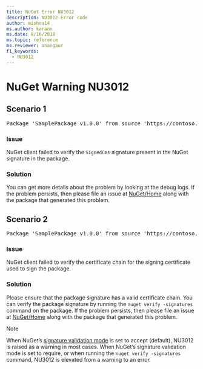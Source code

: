 ```yaml
---
title: NuGet Error NU3012
description: NU3012 Error code
author: mishra14
ms.author: karann
ms.date: 8/16/2018
ms.topic: reference
ms.reviewer: anangaur
f1_keywords: 
  - NU3012
---
```


# NuGet Warning NU3012

## Scenario 1

<pre>Package 'SamplePackage v1.0.0' from source 'https://contoso.com/index.json': The primary signature validation failed.</pre>

### Issue

NuGet client failed to verify the `SignedCms` signature present in the NuGet signature in the package.


### Solution

You can get more details about the problem by looking at the debug logs. If the problem persists, then please file an issue at [NuGet/Home](https://github.com/NuGet/Home/issues) along with the package that generated this problem.



## Scenario 2

<pre>Package 'SamplePackage v1.0.0' from source 'https://contoso.com/index.json': The primary signature found a chain building issue:  A certificate chain processed, but terminated in a root certificate which is not trusted by the trust provider.</pre>

### Issue

NuGet client failed to verify the certificate chain for the signing certificate used to sign the package.


### Solution

Please ensure that the package signature has a valid certificate chain. You can verify the package signature by running the `nuget verify -signatures` command on the package. If the problem persists, then please file an issue at [NuGet/Home](https://github.com/NuGet/Home/issues) along with the package that generated this problem.


> [!Note]
> When NuGet’s [signature validation mode](../../consume-packages/installing-signed-packages.md#configure-package-signature-requirements) is set to accept (default), NU3012 is raised as a warning in most cases. 
> When NuGet’s signature validation mode is set to require, or when running the `nuget verify -signatures` command, NU3012 is elevated from a warning to an error. 
